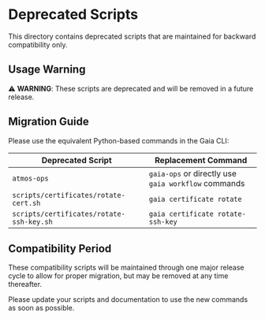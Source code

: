 # Deprecated Scripts

This directory contains deprecated scripts that are maintained for backward compatibility only.

## Usage Warning

⚠️ **WARNING**: These scripts are deprecated and will be removed in a future release.

## Migration Guide

Please use the equivalent Python-based commands in the Gaia CLI:

| Deprecated Script | Replacement Command |
|-------------------|---------------------|
| `atmos-ops` | `gaia-ops` or directly use `gaia workflow` commands |
| `scripts/certificates/rotate-cert.sh` | `gaia certificate rotate` |
| `scripts/certificates/rotate-ssh-key.sh` | `gaia certificate rotate-ssh-key` |

## Compatibility Period

These compatibility scripts will be maintained through one major release cycle to allow for proper migration, but may be removed at any time thereafter.

Please update your scripts and documentation to use the new commands as soon as possible.
